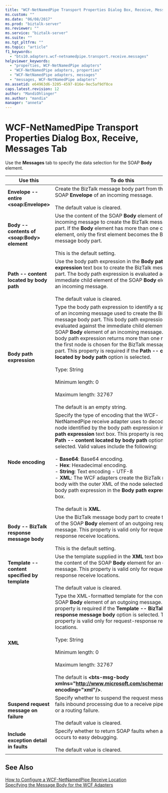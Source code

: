 ```yaml
---
title: "WCF-NetNamedPipe Transport Properties Dialog Box, Receive, Messages Tab | Microsoft Docs"
ms.custom: ""
ms.date: "06/08/2017"
ms.prod: "biztalk-server"
ms.reviewer: ""
ms.service: "biztalk-server"
ms.suite: ""
ms.tgt_pltfrm: ""
ms.topic: "article"
f1_keywords: 
  - "bts10.adapters.wcf-netnamedpipe.transport.receive.messages"
helpviewer_keywords: 
  - "properties, WCF-NetNamedPipe adapters"
  - "WCF-NetNamedPipe adapters, properties"
  - "WCF-NetNamedPipe adapters, messages"
  - "messages, WCF-NetNamedPipe adapters"
ms.assetid: e64963d6-3205-4597-816e-9ec5af9df0ce
caps.latest.revision: 12
author: "MandiOhlinger"
ms.author: "mandia"
manager: "anneta"
---
```

# WCF-NetNamedPipe Transport Properties Dialog Box, Receive, Messages Tab
Use the **Messages** tab to specify the data selection for the SOAP **Body** element.  
  
|Use this|To do this|  
|--------------|----------------|  
|**Envelope -- entire \<soap:Envelope>**|Create the BizTalk message body part from the entire SOAP **Envelope** of an incoming message.<br /><br /> The default value is cleared.|  
|**Body -- contents of \<soap:Body> element**|Use the content of the SOAP **Body** element of an incoming message to create the BizTalk message body part. If the **Body** element has more than one child element, only the first element becomes the BizTalk message body part.<br /><br /> This is the default setting.|  
|**Path -- content located by body path**|Use the body path expression in the **Body path expression** text box to create the BizTalk message body part. The body path expression is evaluated against the immediate child element of the SOAP **Body** element of an incoming message.<br /><br /> The default value is cleared.|  
|**Body path expression**|Type the body path expression to identify a specific part of an incoming message used to create the BizTalk message body part. This body path expression is evaluated against the immediate child element of the SOAP **Body** element of an incoming message. If this body path expression returns more than one node, only the first node is chosen for the BizTalk message body part. This property is required if the **Path -- content located by body path** option is selected.<br /><br /> Type: String<br /><br /> Minimum length: 0<br /><br /> Maximum length: 32767<br /><br /> The default is an empty string.|  
|**Node encoding**|Specify the type of encoding that the WCF-NetNamedPipe receive adapter uses to decode for the node identified by the body path expression in the **Body path expression** text box. This property is required if the **Path -- content located by body path** option is selected. Valid values include the following:<br /><br /> -   **Base64**: Base64 encoding.<br />-   **Hex**: Hexadecimal encoding.<br />-   **String**: Text encoding - UTF-8<br />-   **XML**: The WCF adapters create the BizTalk message body with the outer XML of the node selected by the body path expression in the **Body path expression** text box.<br /><br /> The default is **XML**.|  
|**Body -- BizTalk response message body**|Use the BizTalk message body part to create the content of the SOAP **Body** element of an outgoing response message. This property is valid only for request-response receive locations.<br /><br /> This is the default setting.|  
|**Template -- content specified by template**|Use the template supplied in the **XML** text box to create the content of the SOAP **Body** element for an outgoing message. This property is valid only for request-response receive locations.<br /><br /> The default value is cleared.|  
|**XML**|Type the XML-formatted template for the content of the SOAP **Body** element of an outgoing message. This property is required if the **Template -- BizTalk response message body** option is selected. This property is valid only for request-response receive locations.<br /><br /> Type: String<br /><br /> Minimum length: 0<br /><br /> Maximum length: 32767<br /><br /> The default is **\<bts-msg-body xmlns="http://www.microsoft.com/schemas/bts2007" encoding="xml"/>**.|  
|**Suspend request message on failure**|Specify whether to suspend the request message that fails inbound processing due to a receive pipeline failure or a routing failure.<br /><br /> The default value is cleared.|  
|**Include exception detail in faults**|Specify whether to return SOAP faults when an error occurs to easy debugging.<br /><br /> The default value is cleared.|  
  
## See Also  
 [How to Configure a WCF-NetNamedPipe Receive Location](../core/how-to-configure-a-wcf-netnamedpipe-receive-location.md)   
 [Specifying the Message Body for the WCF Adapters](../core/specifying-the-message-body-for-the-wcf-adapters.md)
